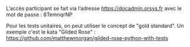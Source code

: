 L’accès participant se fait via l’adresse https://docadmin.orsys.fr avec le mot de passe : 8TemnqrNP 

Pour les tests unitaires, on peut utiliser le concept de "gold standard". Un exemple c'est le kata "Gilded Rose" : https://github.com/matthewmorgan/gilded-rose-python-with-tests 